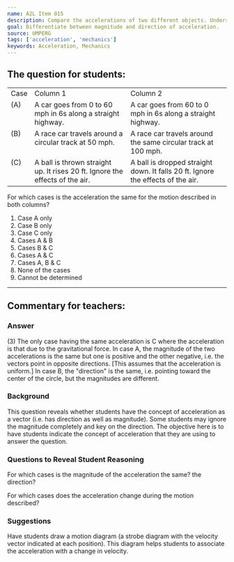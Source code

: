 ```yaml
---
name: A2L Item 015
description: Compare the accelerations of two different objects. Underscores importance of both magnitude and direction.
goal: Differentiate between magnitude and direction of acceleration.
source: UMPERG
tags: ['acceleration', 'mechanics']
keywords: Acceleration, Mechanics
---
```


## The question for students:

<table>

<tr valign=top><td>Case</td><td>Column 1</td><td>Column 2</td></tr>

<tr valign=top><td>(A)</td><td>A car goes from 0 to 60 mph in 6s along a
straight highway.</td><td>A car goes from 60 to 0 mph in 6s along a
straight highway.</td></tr>

<tr valign=top><td>(B)</td><td>A race car travels around a circular
track at 50 mph.</td><td>A race car travels around the same circular
track at 100 mph.</td></tr>

<tr valign=top><td>(C)</td><td>A ball is thrown straight up.  It rises
20 ft.  Ignore the effects of the air.</td><td>A ball is dropped
straight down.  It falls 20 ft.  Ignore the effects of the
air.</td></tr>

</table>

For which cases is the acceleration the same for the motion described
in both columns?	


1. Case A only
2. Case B only
3. Case C only
4. Cases A &amp; B
5. Cases B &amp; C
6. Cases A &amp; C
7. Cases A, B &amp; C
8. None of the cases
9. Cannot be determined

<hr/>

## Commentary for teachers:

### Answer

(3)  The only case having the same acceleration is C where the
acceleration is that due to the gravitational force.  In case A, the
magnitude of the two accelerations is the same but one is positive and
the other negative, i.e. the vectors point in opposite directions. 
[This assumes that the acceleration is uniform.] In case B, the
"direction" is the same, i.e. pointing toward the center of the circle,
but the magnitudes are different.

### Background

This question reveals whether students have the concept of acceleration
as a vector (i.e. has direction as well as magnitude).  Some students
may ignore the magnitude completely and key on the direction.   The
objective here is to have students indicate the concept of acceleration
that they are using to answer the question.

### Questions to Reveal Student Reasoning

For which cases is the magnitude of the acceleration the same?  the
direction?

For which cases does the acceleration change during the motion
described?

### Suggestions

Have students draw a motion diagram (a strobe diagram with the velocity
vector indicated at each position).  This diagram helps students to
associate the acceleration with a change in velocity.
